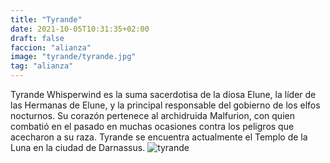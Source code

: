 ```yaml
---
title: "Tyrande"
date: 2021-10-05T10:31:35+02:00
draft: false
faccion: "alianza"
image: "tyrande/tyrande.jpg"
tag: "alianza"
---
```

Tyrande Whisperwind es la suma sacerdotisa de la diosa Elune, la líder de las Hermanas de Elune, y la principal responsable del gobierno de los elfos nocturnos. Su corazón pertenece al archidruida Malfurion, con quien combatió en el pasado en muchas ocasiones contra los peligros que acecharon a su raza. Tyrande se encuentra actualmente el Templo de la Luna en la ciudad de Darnassus.
![tyrande](tyrande.jpg)
